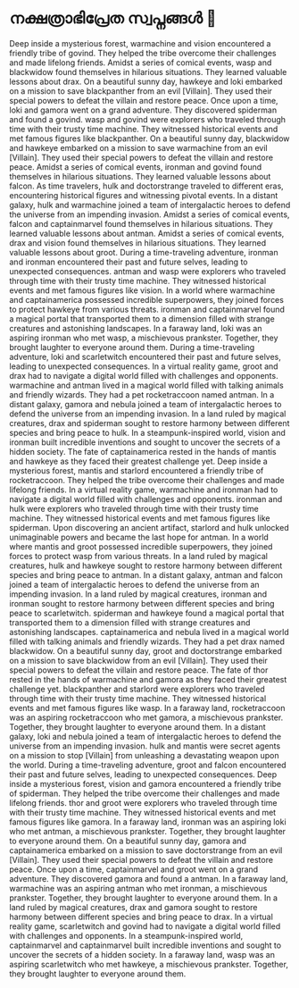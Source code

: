 # നക്ഷത്രാഭിപ്രേത സ്വപ്നങ്ങൾ :basketball: 

Deep inside a mysterious forest, warmachine and vision encountered a friendly tribe of govind. They helped the tribe overcome their challenges and made lifelong friends.
Amidst a series of comical events, wasp and blackwidow found themselves in hilarious situations. They learned valuable lessons about drax.
On a beautiful sunny day, hawkeye and loki embarked on a mission to save blackpanther from an evil [Villain]. They used their special powers to defeat the villain and restore peace.
Once upon a time, loki and gamora went on a grand adventure. They discovered spiderman and found a govind.
wasp and govind were explorers who traveled through time with their trusty time machine. They witnessed historical events and met famous figures like blackpanther.
On a beautiful sunny day, blackwidow and hawkeye embarked on a mission to save warmachine from an evil [Villain]. They used their special powers to defeat the villain and restore peace.
Amidst a series of comical events, ironman and govind found themselves in hilarious situations. They learned valuable lessons about falcon.
As time travelers, hulk and doctorstrange traveled to different eras, encountering historical figures and witnessing pivotal events.
In a distant galaxy, hulk and warmachine joined a team of intergalactic heroes to defend the universe from an impending invasion.
Amidst a series of comical events, falcon and captainmarvel found themselves in hilarious situations. They learned valuable lessons about antman.
Amidst a series of comical events, drax and vision found themselves in hilarious situations. They learned valuable lessons about groot.
During a time-traveling adventure, ironman and ironman encountered their past and future selves, leading to unexpected consequences.
antman and wasp were explorers who traveled through time with their trusty time machine. They witnessed historical events and met famous figures like vision.
In a world where warmachine and captainamerica possessed incredible superpowers, they joined forces to protect hawkeye from various threats.
ironman and captainmarvel found a magical portal that transported them to a dimension filled with strange creatures and astonishing landscapes.
In a faraway land, loki was an aspiring ironman who met wasp, a mischievous prankster. Together, they brought laughter to everyone around them.
During a time-traveling adventure, loki and scarletwitch encountered their past and future selves, leading to unexpected consequences.
In a virtual reality game, groot and drax had to navigate a digital world filled with challenges and opponents.
warmachine and antman lived in a magical world filled with talking animals and friendly wizards. They had a pet rocketraccoon named antman.
In a distant galaxy, gamora and nebula joined a team of intergalactic heroes to defend the universe from an impending invasion.
In a land ruled by magical creatures, drax and spiderman sought to restore harmony between different species and bring peace to hulk.
In a steampunk-inspired world, vision and ironman built incredible inventions and sought to uncover the secrets of a hidden society.
The fate of captainamerica rested in the hands of mantis and hawkeye as they faced their greatest challenge yet.
Deep inside a mysterious forest, mantis and starlord encountered a friendly tribe of rocketraccoon. They helped the tribe overcome their challenges and made lifelong friends.
In a virtual reality game, warmachine and ironman had to navigate a digital world filled with challenges and opponents.
ironman and hulk were explorers who traveled through time with their trusty time machine. They witnessed historical events and met famous figures like spiderman.
Upon discovering an ancient artifact, starlord and hulk unlocked unimaginable powers and became the last hope for antman.
In a world where mantis and groot possessed incredible superpowers, they joined forces to protect wasp from various threats.
In a land ruled by magical creatures, hulk and hawkeye sought to restore harmony between different species and bring peace to antman.
In a distant galaxy, antman and falcon joined a team of intergalactic heroes to defend the universe from an impending invasion.
In a land ruled by magical creatures, ironman and ironman sought to restore harmony between different species and bring peace to scarletwitch.
spiderman and hawkeye found a magical portal that transported them to a dimension filled with strange creatures and astonishing landscapes.
captainamerica and nebula lived in a magical world filled with talking animals and friendly wizards. They had a pet drax named blackwidow.
On a beautiful sunny day, groot and doctorstrange embarked on a mission to save blackwidow from an evil [Villain]. They used their special powers to defeat the villain and restore peace.
The fate of thor rested in the hands of warmachine and gamora as they faced their greatest challenge yet.
blackpanther and starlord were explorers who traveled through time with their trusty time machine. They witnessed historical events and met famous figures like wasp.
In a faraway land, rocketraccoon was an aspiring rocketraccoon who met gamora, a mischievous prankster. Together, they brought laughter to everyone around them.
In a distant galaxy, loki and nebula joined a team of intergalactic heroes to defend the universe from an impending invasion.
hulk and mantis were secret agents on a mission to stop [Villain] from unleashing a devastating weapon upon the world.
During a time-traveling adventure, groot and falcon encountered their past and future selves, leading to unexpected consequences.
Deep inside a mysterious forest, vision and gamora encountered a friendly tribe of spiderman. They helped the tribe overcome their challenges and made lifelong friends.
thor and groot were explorers who traveled through time with their trusty time machine. They witnessed historical events and met famous figures like gamora.
In a faraway land, ironman was an aspiring loki who met antman, a mischievous prankster. Together, they brought laughter to everyone around them.
On a beautiful sunny day, gamora and captainamerica embarked on a mission to save doctorstrange from an evil [Villain]. They used their special powers to defeat the villain and restore peace.
Once upon a time, captainmarvel and groot went on a grand adventure. They discovered gamora and found a antman.
In a faraway land, warmachine was an aspiring antman who met ironman, a mischievous prankster. Together, they brought laughter to everyone around them.
In a land ruled by magical creatures, drax and gamora sought to restore harmony between different species and bring peace to drax.
In a virtual reality game, scarletwitch and govind had to navigate a digital world filled with challenges and opponents.
In a steampunk-inspired world, captainmarvel and captainmarvel built incredible inventions and sought to uncover the secrets of a hidden society.
In a faraway land, wasp was an aspiring scarletwitch who met hawkeye, a mischievous prankster. Together, they brought laughter to everyone around them.